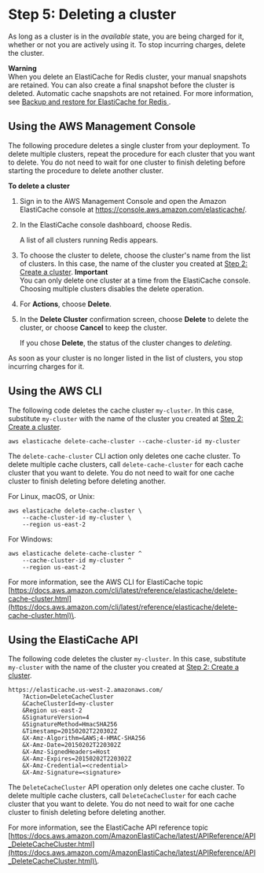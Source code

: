 # Step 5: Deleting a cluster<a name="Clusters.Delete-gs"></a>

As long as a cluster is in the *available* state, you are being charged for it, whether or not you are actively using it\. To stop incurring charges, delete the cluster\.

**Warning**  
When you delete an ElastiCache for Redis cluster, your manual snapshots are retained\. You can also create a final snapshot before the cluster is deleted\. Automatic cache snapshots are not retained\. For more information, see [Backup and restore for ElastiCache for Redis ](backups.md)\.

## Using the AWS Management Console<a name="Clusters.Delete.CON-gs"></a>

The following procedure deletes a single cluster from your deployment\. To delete multiple clusters, repeat the procedure for each cluster that you want to delete\. You do not need to wait for one cluster to finish deleting before starting the procedure to delete another cluster\.

**To delete a cluster**

1. Sign in to the AWS Management Console and open the Amazon ElastiCache console at [https://console\.aws\.amazon\.com/elasticache/](https://console.aws.amazon.com/elasticache/)\.

1. In the ElastiCache console dashboard, choose Redis\.

   A list of all clusters running Redis appears\.

1. To choose the cluster to delete, choose the cluster's name from the list of clusters\. In this case, the name of the cluster you created at [Step 2: Create a cluster](GettingStarted.CreateCluster.md)\.
**Important**  
You can only delete one cluster at a time from the ElastiCache console\. Choosing multiple clusters disables the delete operation\.

1. For **Actions**, choose **Delete**\.

1. In the **Delete Cluster** confirmation screen, choose **Delete** to delete the cluster, or choose **Cancel** to keep the cluster\.

   If you chose **Delete**, the status of the cluster changes to *deleting*\.

As soon as your cluster is no longer listed in the list of clusters, you stop incurring charges for it\.

## Using the AWS CLI<a name="Clusters.Delete.CLI-gs"></a>

The following code deletes the cache cluster `my-cluster`\. In this case, substitute `my-cluster` with the name of the cluster you created at [Step 2: Create a cluster](GettingStarted.CreateCluster.md)\.

```
aws elasticache delete-cache-cluster --cache-cluster-id my-cluster
```

The `delete-cache-cluster` CLI action only deletes one cache cluster\. To delete multiple cache clusters, call `delete-cache-cluster` for each cache cluster that you want to delete\. You do not need to wait for one cache cluster to finish deleting before deleting another\.

For Linux, macOS, or Unix:

```
aws elasticache delete-cache-cluster \
    --cache-cluster-id my-cluster \
    --region us-east-2
```

For Windows:

```
aws elasticache delete-cache-cluster ^
    --cache-cluster-id my-cluster ^
    --region us-east-2
```

For more information, see the AWS CLI for ElastiCache topic [https://docs.aws.amazon.com/cli/latest/reference/elasticache/delete-cache-cluster.html](https://docs.aws.amazon.com/cli/latest/reference/elasticache/delete-cache-cluster.html)\.

## Using the ElastiCache API<a name="Clusters.Delete.API-gs"></a>

The following code deletes the cluster `my-cluster`\. In this case, substitute `my-cluster` with the name of the cluster you created at [Step 2: Create a cluster](GettingStarted.CreateCluster.md)\.

```
https://elasticache.us-west-2.amazonaws.com/    
    ?Action=DeleteCacheCluster
    &CacheClusterId=my-cluster
    &Region us-east-2
    &SignatureVersion=4
    &SignatureMethod=HmacSHA256
    &Timestamp=20150202T220302Z
    &X-Amz-Algorithm=&AWS;4-HMAC-SHA256
    &X-Amz-Date=20150202T220302Z
    &X-Amz-SignedHeaders=Host
    &X-Amz-Expires=20150202T220302Z
    &X-Amz-Credential=<credential>
    &X-Amz-Signature=<signature>
```

The `DeleteCacheCluster` API operation only deletes one cache cluster\. To delete multiple cache clusters, call `DeleteCacheCluster` for each cache cluster that you want to delete\. You do not need to wait for one cache cluster to finish deleting before deleting another\.

For more information, see the ElastiCache API reference topic [https://docs.aws.amazon.com/AmazonElastiCache/latest/APIReference/API_DeleteCacheCluster.html](https://docs.aws.amazon.com/AmazonElastiCache/latest/APIReference/API_DeleteCacheCluster.html)\.